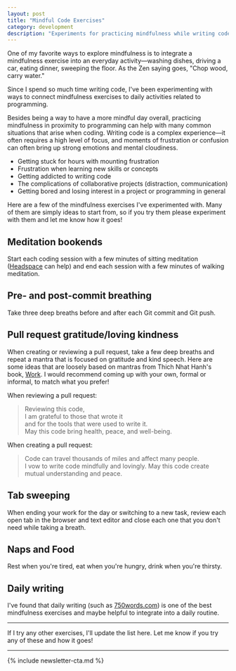 ```yaml
---
layout: post
title: "Mindful Code Exercises"
category: development
description: "Experiments for practicing mindfulness while writing code."
---
```


One of my favorite ways to explore mindfulness is to integrate a mindfulness exercise into an everyday activity—washing dishes, driving a car, eating dinner, sweeping the floor. As the Zen saying goes, "Chop wood, carry water."

Since I spend so much time writing code, I've been experimenting with ways to connect mindfulness exercises to daily activities related to programming.

Besides being a way to have a more mindful day overall, practicing mindfulness in proximity to programming can help with many common situations that arise when coding. Writing code is a complex experience—it often requires a high level of focus, and moments of frustration or confusion can often bring up strong emotions and mental cloudiness.

* Getting stuck for hours with mounting frustration
* Frustration when learning new skills or concepts
* Getting addicted to writing code
* The complications of collaborative projects (distraction, communication)
* Getting bored and losing interest in a project or programming in general

Here are a few of the mindfulness exercises I've experimented with. Many of them are simply ideas to start from, so if you try them please experiment with them and let me know how it goes!

## Meditation bookends

Start each coding session with a few minutes of sitting meditation ([Headspace](http://headspace.com) can help) and end each session with a few minutes of walking meditation.

## Pre- and post-commit breathing

Take three deep breaths before and after each Git commit and Git push.

## Pull request gratitude/loving kindness

When creating or reviewing a pull request, take a few deep breaths and repeat a mantra that is focused on gratitude and kind speech. Here are some ideas that are loosely based on mantras from Thich Nhat Hanh's book, [Work](https://plumvillage.org/news/work-how-to-find-joy-and-meaning-in-each-hour-of-the-day/). I would recommend coming up with your own, formal or informal, to match what you prefer!

When reviewing a pull request:

> Reviewing this code,  
> I am grateful to those that wrote it  
> and for the tools that were used to write it.  
> May this code bring health, peace, and well-being.

When creating a pull request:

> Code can travel thousands of miles and affect many people.  
> I vow to write code mindfully and lovingly.
> May this code create mutual understanding and peace.

## Tab sweeping

When ending your work for the day or switching to a new task, review each open tab in the browser and text editor and close each one that you don't need while taking a breath.

## Naps and Food

Rest when you're tired, eat when you're hungry, drink when you're thirsty.

## Daily writing

I've found that daily writing (such as [750words.com](http://750words.com)) is one of the best mindfulness exercises and maybe helpful to integrate into a daily routine.

---

If I try any other exercises, I'll update the list here. Let me know if you try any of these and how it goes!

---

{% include newsletter-cta.md %}
